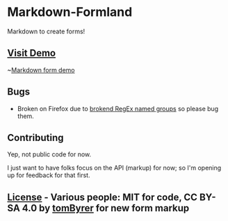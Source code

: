 # Markdown-Formland

Markdown to create forms!

## [Visit Demo]()
~[Markdown form demo](docs/demo-wide.png)


## Bugs

 -  Broken on Firefox due to [brokend RegEx named groups](https://bugzilla.mozilla.org/show_bug.cgi?id=1362154) so please bug them.

## Contributing

Yep, not public code for now.

I just want to have folks focus on the API (markup) for now; so I'm opening up for feedback for that first.

## [License](license.txt) - Various people: MIT for code, CC BY-SA 4.0 by [tomByrer](https://github.com/tomByrer) for new form markup
